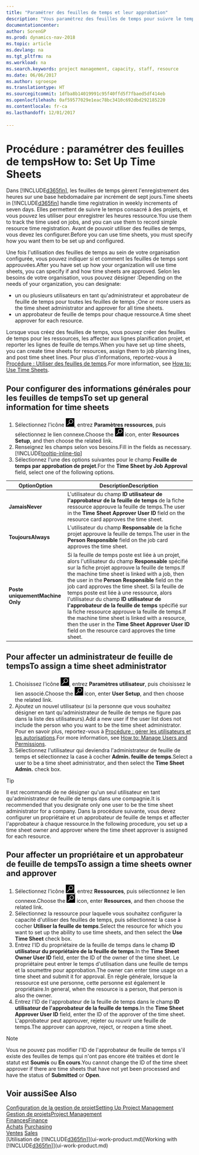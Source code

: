 ```yaml
---
title: "Paramétrer des feuilles de temps et leur approbation"
description: "Vous paramétrez des feuilles de temps pour suivre le temps consacré aux projets et l'utilisation des ressources, vous aider à gérer des projets, à recruter du personnel, et à anticiper vos capacités"
documentationcenter: 
author: SorenGP
ms.prod: dynamics-nav-2018
ms.topic: article
ms.devlang: na
ms.tgt_pltfrm: na
ms.workload: na
ms.search.keywords: project management, capacity, staff, resource
ms.date: 06/06/2017
ms.author: sgroespe
ms.translationtype: HT
ms.sourcegitcommit: 1dfba8b14019991c95f40ffd5f7fbaed5df414eb
ms.openlocfilehash: 0af59577029e1eac78bc3410c692dbd292185220
ms.contentlocale: fr-ca
ms.lasthandoff: 12/01/2017

---
```

# <a name="how-to-set-up-time-sheets"></a><span data-ttu-id="4d867-103">Procédure : paramétrer des feuilles de temps</span><span class="sxs-lookup"><span data-stu-id="4d867-103">How to: Set Up Time Sheets</span></span>
<span data-ttu-id="4d867-104">Dans [!INCLUDE[d365fin](includes/d365fin_md.md)], les feuilles de temps gèrent l'enregistrement des heures sur une base hebdomadaire par incrément de sept jours.</span><span class="sxs-lookup"><span data-stu-id="4d867-104">Time sheets in [!INCLUDE[d365fin](includes/d365fin_md.md)] handle time registration in weekly increments of seven days.</span></span> <span data-ttu-id="4d867-105">Elles permettent de suivre le temps consacré à des projets, et vous pouvez les utiliser pour enregistrer les heures ressource.</span><span class="sxs-lookup"><span data-stu-id="4d867-105">You use them to track the time used on jobs, and you can use them to record simple resource time registration.</span></span> <span data-ttu-id="4d867-106">Avant de pouvoir utiliser des feuilles de temps, vous devez les configurer.</span><span class="sxs-lookup"><span data-stu-id="4d867-106">Before you can use time sheets, you must specify how you want them to be set up and configured.</span></span>

<span data-ttu-id="4d867-107">Une fois l'utilisation des feuilles de temps au sein de votre organisation configurée, vous pouvez indiquer si et comment les feuilles de temps sont approuvées.</span><span class="sxs-lookup"><span data-stu-id="4d867-107">After you have set up how your organization will use time sheets, you can specify if and how time sheets are approved.</span></span> <span data-ttu-id="4d867-108">Selon les besoins de votre organisation, vous pouvez désigner :</span><span class="sxs-lookup"><span data-stu-id="4d867-108">Depending on the needs of your organization, you can designate:</span></span>

* <span data-ttu-id="4d867-109">un ou plusieurs utilisateurs en tant qu'administrateur et approbateur de feuille de temps pour toutes les feuilles de temps ;</span><span class="sxs-lookup"><span data-stu-id="4d867-109">One or more users as the time sheet administrator and approver for all time sheets.</span></span>
* <span data-ttu-id="4d867-110">un approbateur de feuille de temps pour chaque ressource.</span><span class="sxs-lookup"><span data-stu-id="4d867-110">A time sheet approver for each resource.</span></span>

<span data-ttu-id="4d867-111">Lorsque vous créez des feuilles de temps, vous pouvez créer des feuilles de temps pour les ressources, les affecter aux lignes planification projet, et reporter les lignes de feuille de temps.</span><span class="sxs-lookup"><span data-stu-id="4d867-111">When you have set up time sheets, you can create time sheets for resources, assign them to job planning lines, and post time sheet lines.</span></span> <span data-ttu-id="4d867-112">Pour plus d'informations, reportez-vous à [Procédure : Utiliser des feuilles de temps](projects-how-use-time-sheets.md).</span><span class="sxs-lookup"><span data-stu-id="4d867-112">For more information, see [How to: Use Time Sheets](projects-how-use-time-sheets.md).</span></span>

## <a name="to-set-up-general-information-for-time-sheets"></a><span data-ttu-id="4d867-113">Pour configurer des informations générales pour les feuilles de temps</span><span class="sxs-lookup"><span data-stu-id="4d867-113">To set up general information for time sheets</span></span>
1. <span data-ttu-id="4d867-114">Sélectionnez l'icône ![Page ou état pour la recherche](media/ui-search/search_small.png "icône Page ou état pour la recherche"), entrez **Paramètres ressources**, puis sélectionnez le lien connexe.</span><span class="sxs-lookup"><span data-stu-id="4d867-114">Choose the ![Search for Page or Report](media/ui-search/search_small.png "Search for Page or Report icon") icon, enter **Resources Setup**, and then choose the related link.</span></span>  
2. <span data-ttu-id="4d867-115">Renseignez les champs selon vos besoins.</span><span class="sxs-lookup"><span data-stu-id="4d867-115">Fill in the fields as necessary.</span></span> [!INCLUDE[tooltip-inline-tip](includes/tooltip-inline-tip_md.md)]
3. <span data-ttu-id="4d867-116">Sélectionnez l'une des options suivantes pour le champ **Feuille de temps par approbation de projet**.</span><span class="sxs-lookup"><span data-stu-id="4d867-116">For the **Time Sheet by Job Approval** field, select one of the following options.</span></span>

| <span data-ttu-id="4d867-117">Option</span><span class="sxs-lookup"><span data-stu-id="4d867-117">Option</span></span> | <span data-ttu-id="4d867-118">Description</span><span class="sxs-lookup"><span data-stu-id="4d867-118">Description</span></span> |
| --- | --- |
| <span data-ttu-id="4d867-119">**Jamais**</span><span class="sxs-lookup"><span data-stu-id="4d867-119">**Never**</span></span> |<span data-ttu-id="4d867-120">L'utilisateur du champ **ID utilisateur de l'approbateur de la feuille de temps** de la fiche ressource approuve la feuille de temps.</span><span class="sxs-lookup"><span data-stu-id="4d867-120">The user in the **Time Sheet Approver User ID** field on the resource card approves the time sheet.</span></span> |
| <span data-ttu-id="4d867-121">**Toujours**</span><span class="sxs-lookup"><span data-stu-id="4d867-121">**Always**</span></span> |<span data-ttu-id="4d867-122">L'utilisateur du champ **Responsable** de la fiche projet approuve la feuille de temps.</span><span class="sxs-lookup"><span data-stu-id="4d867-122">The user in the **Person Responsible** field on the job card approves the time sheet.</span></span> |
| <span data-ttu-id="4d867-123">**Poste uniquement**</span><span class="sxs-lookup"><span data-stu-id="4d867-123">**Machine Only**</span></span> |<span data-ttu-id="4d867-124">Si la feuille de temps poste est liée à un projet, alors l'utilisateur du champ **Responsable** spécifié sur la fiche projet approuve la feuille de temps.</span><span class="sxs-lookup"><span data-stu-id="4d867-124">If the machine time sheet is linked with a job, then the user in the **Person Responsible** field on the job card approves the time sheet.</span></span> <span data-ttu-id="4d867-125">Si la feuille de temps poste est liée à une ressource, alors l'utilisateur du champ **ID utilisateur de l'approbateur de la feuille de temps** spécifié sur la fiche ressource approuve la feuille de temps.</span><span class="sxs-lookup"><span data-stu-id="4d867-125">If the machine time sheet is linked with a resource, then the user in the **Time Sheet Approver User ID** field on the resource card approves the time sheet.</span></span> |

## <a name="to-assign-a-time-sheet-administrator"></a><span data-ttu-id="4d867-126">Pour affecter un administrateur de feuille de temps</span><span class="sxs-lookup"><span data-stu-id="4d867-126">To assign a time sheet administrator</span></span>
1. <span data-ttu-id="4d867-127">Choisissez l'icône ![Page ou état pour la recherche](media/ui-search/search_small.png "icône Page ou état pour la recherche"), entrez **Paramètres utilisateur**, puis choisissez le lien associé.</span><span class="sxs-lookup"><span data-stu-id="4d867-127">Choose the ![Search for Page or Report](media/ui-search/search_small.png "Search for Page or Report icon") icon, enter **User Setup**, and then choose the related link.</span></span>  
2. <span data-ttu-id="4d867-128">Ajoutez un nouvel utilisateur (si la personne que vous souhaitez désigner en tant qu'administrateur de feuille de temps ne figure pas dans la liste des utilisateurs).</span><span class="sxs-lookup"><span data-stu-id="4d867-128">Add a new user if the user list does not include the person who you want to be the time sheet administrator.</span></span> <span data-ttu-id="4d867-129">Pour en savoir plus, reportez-vous à [Procédure : gérer les utilisateurs et les autorisations](ui-how-users-permissions.md).</span><span class="sxs-lookup"><span data-stu-id="4d867-129">For more information, see [How to: Manage Users and Permissions](ui-how-users-permissions.md).</span></span>
3. <span data-ttu-id="4d867-130">Sélectionnez l'utilisateur qui deviendra l'administrateur de feuille de temps et sélectionnez la case à cocher **Admin. feuille de temps**.</span><span class="sxs-lookup"><span data-stu-id="4d867-130">Select a user to be a time sheet administrator, and then select the **Time Sheet Admin.** check box.</span></span>  

> [!TIP]  
>   <span data-ttu-id="4d867-131">Il est recommandé de ne désigner qu'un seul utilisateur en tant qu'administrateur de feuille de temps dans une compagnie.</span><span class="sxs-lookup"><span data-stu-id="4d867-131">It is recommended that you designate only one user to be the time sheet administrator for a company.</span></span> <span data-ttu-id="4d867-132">Dans la procédure suivante, vous devez configurer un propriétaire et un approbateur de feuille de temps et affecter l'approbateur à chaque ressource.</span><span class="sxs-lookup"><span data-stu-id="4d867-132">In the following procedure, you set up a time sheet owner and approver where the time sheet approver is assigned for each resource.</span></span>  

## <a name="to-assign-a-time-sheets-owner-and-approver"></a><span data-ttu-id="4d867-133">Pour affecter un propriétaire et un approbateur de feuille de temps</span><span class="sxs-lookup"><span data-stu-id="4d867-133">To assign a time sheets owner and approver</span></span>
1. <span data-ttu-id="4d867-134">Sélectionnez l'icône ![Page ou état pour la recherche](media/ui-search/search_small.png "icône Page ou état pour la recherche"), entrez **Ressources**, puis sélectionnez le lien connexe.</span><span class="sxs-lookup"><span data-stu-id="4d867-134">Choose the ![Search for Page or Report](media/ui-search/search_small.png "Search for Page or Report icon") icon, enter **Resources**, and then choose the related link.</span></span>
2. <span data-ttu-id="4d867-135">Sélectionnez la ressource pour laquelle vous souhaitez configurer la capacité d'utiliser des feuilles de temps, puis sélectionnez la case à cocher **Utiliser la feuille de temps**.</span><span class="sxs-lookup"><span data-stu-id="4d867-135">Select the resource for which you want to set up the ability to use time sheets, and then select the **Use Time Sheet** check box.</span></span>  
3. <span data-ttu-id="4d867-136">Entrez l'ID du propriétaire de la feuille de temps dans le champ **ID utilisateur du propriétaire de la feuille de temps**.</span><span class="sxs-lookup"><span data-stu-id="4d867-136">In the **Time Sheet Owner User ID** field, enter the ID of the owner of the time sheet.</span></span> <span data-ttu-id="4d867-137">Le propriétaire peut entrer le temps d'utilisation dans une feuille de temps et la soumettre pour approbation.</span><span class="sxs-lookup"><span data-stu-id="4d867-137">The owner can enter time usage on a time sheet and submit it for approval.</span></span> <span data-ttu-id="4d867-138">En règle générale, lorsque la ressource est une personne, cette personne est également le propriétaire.</span><span class="sxs-lookup"><span data-stu-id="4d867-138">In general, when the resource is a person, that person is also the owner.</span></span>  
4. <span data-ttu-id="4d867-139">Entrez l'ID de l'approbateur de la feuille de temps dans le champ **ID utilisateur de l'approbateur de la feuille de temps**.</span><span class="sxs-lookup"><span data-stu-id="4d867-139">In the **Time Sheet Approver User ID** field, enter the ID of the approver of the time sheet.</span></span> <span data-ttu-id="4d867-140">L'approbateur peut approuver, rejeter ou rouvrir une feuille de temps.</span><span class="sxs-lookup"><span data-stu-id="4d867-140">The approver can approve, reject, or reopen a time sheet.</span></span>  

> [!NOTE]  
>   <span data-ttu-id="4d867-141">Vous ne pouvez pas modifier l'ID de l'approbateur de feuille de temps s'il existe des feuilles de temps qui n'ont pas encore été traitées et dont le statut est **Soumis** ou **En cours**.</span><span class="sxs-lookup"><span data-stu-id="4d867-141">You cannot change the ID of the time sheet approver if there are time sheets that have not yet been processed and have the status of **Submitted** or **Open**.</span></span>

## <a name="see-also"></a><span data-ttu-id="4d867-142">Voir aussi</span><span class="sxs-lookup"><span data-stu-id="4d867-142">See Also</span></span>
[<span data-ttu-id="4d867-143">Configuration de la gestion de projet</span><span class="sxs-lookup"><span data-stu-id="4d867-143">Setting Up Project Management</span></span>](projects-setup-projects.md)  
[<span data-ttu-id="4d867-144">Gestion de projets</span><span class="sxs-lookup"><span data-stu-id="4d867-144">Project Management</span></span>](projects-manage-projects.md)  
[<span data-ttu-id="4d867-145">Finances</span><span class="sxs-lookup"><span data-stu-id="4d867-145">Finance</span></span>](finance.md)  
<span data-ttu-id="4d867-146">[Achats](purchasing-manage-purchasing.md)       </span><span class="sxs-lookup"><span data-stu-id="4d867-146">[Purchasing](purchasing-manage-purchasing.md)       </span></span>  
<span data-ttu-id="4d867-147">[Ventes](sales-manage-sales.md)    </span><span class="sxs-lookup"><span data-stu-id="4d867-147">[Sales](sales-manage-sales.md)    </span></span>  
<span data-ttu-id="4d867-148">[Utilisation de [!INCLUDE[d365fin](includes/d365fin_md.md)]](ui-work-product.md)</span><span class="sxs-lookup"><span data-stu-id="4d867-148">[Working with [!INCLUDE[d365fin](includes/d365fin_md.md)]](ui-work-product.md)</span></span>  

